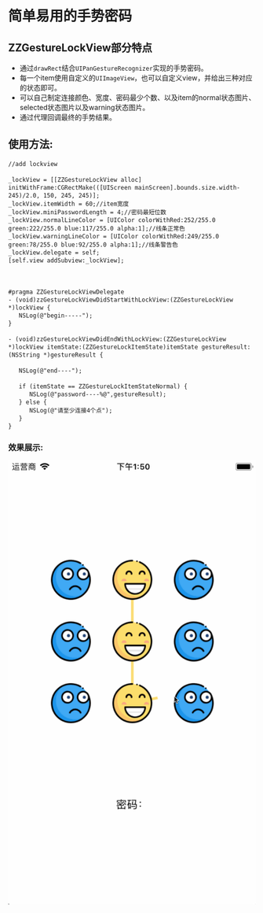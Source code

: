 # 简单易用的手势密码

## ZZGestureLockView部分特点
* 通过`drawRect`结合`UIPanGestureRecognizer`实现的手势密码。
* 每一个item使用自定义的`UIImageView`，也可以自定义view，并给出三种对应的状态即可。
* 可以自己制定连接颜色、宽度、密码最少个数、以及item的normal状态图片、selected状态图片以及warning状态图片。
* 通过代理回调最终的手势结果。




## 使用方法: 


```
//add lockview

_lockView = [[ZZGestureLockView alloc] initWithFrame:CGRectMake(([UIScreen mainScreen].bounds.size.width-245)/2.0, 150, 245, 245)];
_lockView.itemWidth = 60;//item宽度
_lockView.miniPasswordLength = 4;//密码最短位数
_lockView.normalLineColor = [UIColor colorWithRed:252/255.0 green:222/255.0 blue:117/255.0 alpha:1];//线条正常色
_lockView.warningLineColor = [UIColor colorWithRed:249/255.0 green:78/255.0 blue:92/255.0 alpha:1];//线条警告色
_lockView.delegate = self;
[self.view addSubview:_lockView];



#pragma ZZGestureLockViewDelegate
- (void)zzGestureLockViewDidStartWithLockView:(ZZGestureLockView *)lockView {
   NSLog(@"begin-----");
}

- (void)zzGestureLockViewDidEndWithLockView:(ZZGestureLockView *)lockView itemState:(ZZGestureLockItemState)itemState gestureResult:(NSString *)gestureResult {

   NSLog(@"end----");

   if (itemState == ZZGestureLockItemStateNormal) {
      NSLog(@"password----%@",gestureResult);
   } else {
      NSLog(@"请至少连接4个点");
   }
}

```

### 效果展示:

![image](https://github.com/zhouxing5311/ZZGestureLockView/blob/master/ZZGestureLockView.gif) 


